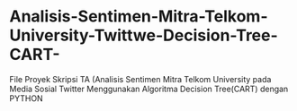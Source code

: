 # Analisis-Sentimen-Mitra-Telkom-University-Twittwe-Decision-Tree-CART-
File Proyek Skripsi TA (Analisis Sentimen Mitra Telkom University pada Media Sosial Twitter Menggunakan Algoritma Decision Tree(CART) dengan PYTHON
